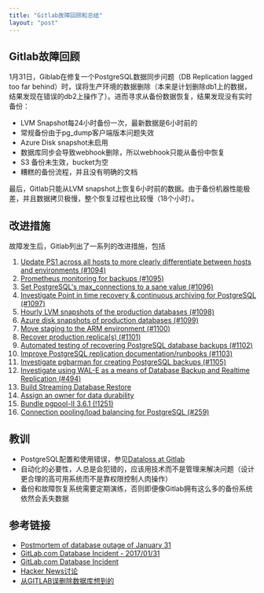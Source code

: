 ```yaml
---
title: "Gitlab故障回顾和总结"
layout: "post"
---
```


## Gitlab故障回顾

1月31日，Giblab在修复一个PostgreSQL数据同步问题（DB Replication lagged too far behind）时，误将生产环境的数据删除（本来是计划删除db1上的数据，结果发现在错误的db2上操作了）。进而寻求从备份数据恢复，结果发现没有实时备份：

- LVM Snapshot每24小时备份一次，最新数据是6小时前的
- 常规备份由于pg_dump客户端版本问题失效
- Azure Disk snapshot未启用
- 数据库同步会导致webhook删除，所以webhook只能从备份中恢复
- S3 备份未生效，bucket为空
- 糟糕的备份流程，并且没有明确的文档

最后，Gitlab只能从LVM snapshot上恢复6小时前的数据。由于备份机器性能极差，并且数据拷贝极慢，整个恢复过程也比较慢（18个小时）。

## 改进措施

故障发生后，Gitlab列出了一系列的改进措施，包括

1.  [Update PS1 across all hosts to more clearly differentiate between hosts and environments (#1094)](https://gitlab.com/gitlab-com/infrastructure/issues/1094)
2.  [Prometheus monitoring for backups (#1095)](https://gitlab.com/gitlab-com/infrastructure/issues/1095)
3.  [Set PostgreSQL's max_connections to a sane value (#1096)](https://gitlab.com/gitlab-com/infrastructure/issues/1096)
4.  [Investigate Point in time recovery & continuous archiving for PostgreSQL (#1097)](https://gitlab.com/gitlab-com/infrastructure/issues/1097)
5.  [Hourly LVM snapshots of the production databases (#1098)](https://gitlab.com/gitlab-com/infrastructure/issues/1098)
6.  [Azure disk snapshots of production databases (#1099)](https://gitlab.com/gitlab-com/infrastructure/issues/1099)
7.  [Move staging to the ARM environment (#1100)](https://gitlab.com/gitlab-com/infrastructure/issues/1100)
8.  [Recover production replica(s) (#1101)](https://gitlab.com/gitlab-com/infrastructure/issues/1101)
9.  [Automated testing of recovering PostgreSQL database backups (#1102)](https://gitlab.com/gitlab-com/infrastructure/issues/1102)
10.  [Improve PostgreSQL replication documentation/runbooks (#1103)](https://gitlab.com/gitlab-com/infrastructure/issues/1103)
11.  [Investigate pgbarman for creating PostgreSQL backups (#1105)](https://gitlab.com/gitlab-com/infrastructure/issues/1105)
12.  [Investigate using WAL-E as a means of Database Backup and Realtime Replication (#494)](https://gitlab.com/gitlab-com/infrastructure/issues/494)
13.  [Build Streaming Database Restore](https://gitlab.com/gitlab-com/infrastructure/issues/1152)
14.  [Assign an owner for data durability](https://gitlab.com/gitlab-com/infrastructure/issues/1163)
15.  [Bundle pgpool-II 3.6.1 (!1251)](https://gitlab.com/gitlab-org/omnibus-gitlab/merge_requests/1251)
16.  [Connection pooling/load balancing for PostgreSQL (#259)](https://gitlab.com/gitlab-com/infrastructure/issues/259)

## 教训

- PostgreSQL配置和使用错误，参见[Dataloss at Gitlab](https://blog.2ndquadrant.com/dataloss-at-gitlab/)
- 自动化的必要性，人总是会犯错的，应该用技术而不是管理来解决问题（设计更合理的高可用系统而不是靠权限控制人肉操作）
- 备份和故障恢复系统需要定期演练，否则即便像Gitlab拥有这么多的备份系统依然会丢失数据

## 参考链接

- [Postmortem of database outage of January 31](https://about.gitlab.com/2017/02/10/postmortem-of-database-outage-of-january-31/)
- [GitLab.com Database Incident - 2017/01/31](https://docs.google.com/document/d/1GCK53YDcBWQveod9kfzW-VCxIABGiryG7_z_6jHdVik/pub)
- [GitLab.com Database Incident](https://about.gitlab.com/2017/02/01/gitlab-dot-com-database-incident/)
- [Hacker News讨论](https://news.ycombinator.com/item?id=13537052)
- [从GITLAB误删除数据库想到的](http://coolshell.cn/articles/17680.html)

